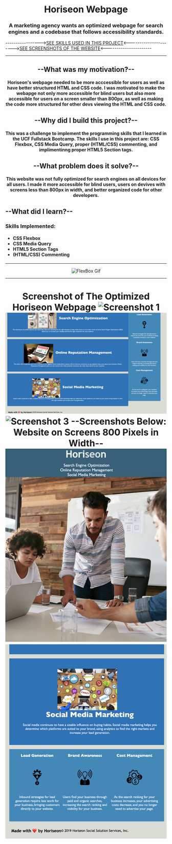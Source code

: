 <h1 align="center">
    Horiseon Webpage
</h1>
<h3 align="center">
A marketing agency wants an optimized webpage for search engines and a codebase that follows accessibility standards.
</h3>



----------------->[SEE SKILLS USED IN THIS PROJECT](#skillsimplemented)<---------------------->[SEE SCREENSHOTS OF THE WEBSITE](#screenshots)<----------------------



--------------------------------------------------------------------------------------------------------------------------------------------------------------------

<h2 align="center">
    --What was my motivation?--
</h2>
<h4 align="center">
Horiseon's webpage needed to be more acccessible for users as well as have better structured HTML and CSS code. I was motivated to make the webapge not only more accessible for blind users but also more accessible for users on a screen smaller than 800px, as well as making the code more structured for other devs viewing the HTML and CSS code.
</h4>
<h2 align="center">
    --Why did I build this project?--
</h2>
<h4 align="center">
This was a challenge to implement the programming skills that I learned in the UCF Fullstack Bootcamp. The skills I use in this project are: CSS Flexbox, CSS Media Query, proper (HTML/CSS) commenting, and implimentinng proper HTML5 Section tags.
</h4>
<h2 align="center">
--What problem does it solve?--
</h2>
<h4 align="center">
This website was not fully optimized for search engines on all devices for all users. I made it more accessible for blind users, users on devives with screens less than 800px in width, and better organized code for other developers.
</h4>
<h2>
--What did I learn?--
</h2>
<h3 id="skillsimplemented" font-type="bold">
  Skills Implemented:
</h3>
<h4>
    <ul>
        <li>CSS Flexbox</li>
        <li>CSS Media Query</li>
        <li>HTML5 Section Tags</li>
        <li>(HTML/CSS) Commenting</li>
    </ul>
</h4>

--------------------------------------------------------------------------------------------------------------------------------------------------------------------

<p align="center">
  <img src="https://www.lambdatest.com/blog/wp-content/uploads/2021/06/ezgif.com-gif-maker-3.gif" alt="FlexBox Gif"/>
</p>

--------------------------------------------------------------------------------------------------------------------------------------------------------------------

<h1 id="screenshots" align="center">
    Screenshot of The Optimized Horiseon Webpage
    <img src="assets/images/screenshot1.png" alt="Screenshot 1"/>    
    <img src="assets/images/screenshot2.png" alt="Screenshot 2"/>    
    <img src="assets/images/screenshot3.png" alt="Screenshot 3"/>  
    --Screenshots Below: Website on Screens 800 Pixels in Width--    
    <img src="assets/images/screenshot4.png" alt="Screenshot 4"/>    
    <img src="assets/images/screenshot5.png" alt="Screenshot 5"/>    
</h1>

